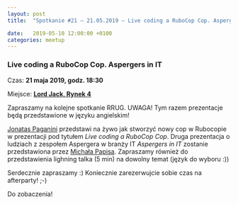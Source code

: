```yaml
---
layout: post
title:  "Spotkanie #21 – 21.05.2019 – Live coding a RuboCop Cop. Aspergers in IT"

date:   2019-05-10 12:00:00 +0100
categories: meetup
---
```


### Live coding a RuboCop Cop. Aspergers in IT

Czas: **21 maja 2019, godz. 18:30**

Miejsce: **[Lord Jack, Rynek 4](https://goo.gl/maps/zrtPaZJ5W8E2)**


Zapraszamy na kolejne spotkanie RRUG. UWAGA! Tym razem prezentacje będą przedstawione w języku angielskim!

[Jonatas Paganini](https://twitter.com/jonatasdp) przedstawi na żywo jak stworzyć nowy cop w Rubocopie w prezentacji pod tytułem _Live coding a RuboCop Cop_. Druga prezentacja o ludziach z zespołem Aspergera w branży IT _Aspergers in IT_ zostanie przedstawiona przez [Michała Papisa](https://twitter.com/mpapis). Zapraszamy również do przedstawienia lighning talka (5 min) na dowolny temat (język do wyboru :))

Serdecznie zapraszamy :) Koniecznie zarezerwujcie sobie czas na afterparty! ;-)

Do zobaczenia!
